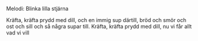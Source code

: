 Melodi: Blinka lilla stjärna

Kräfta, kräfta prydd med dill,
och en immig sup därtill,
bröd och smör och ost och sill
och så några supar till.
Kräfta, kräfta prydd med dill,
nu vi får allt vad vi vill
